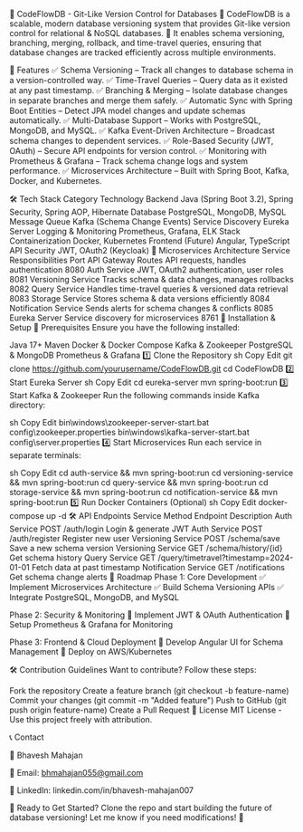 📌 CodeFlowDB - Git-Like Version Control for Databases
🔹 CodeFlowDB is a scalable, modern database versioning system that provides Git-like version control for relational & NoSQL databases.
🔹 It enables schema versioning, branching, merging, rollback, and time-travel queries, ensuring that database changes are tracked efficiently across multiple environments.

🚀 Features
✅ Schema Versioning – Track all changes to database schema in a version-controlled way.
✅ Time-Travel Queries – Query data as it existed at any past timestamp.
✅ Branching & Merging – Isolate database changes in separate branches and merge them safely.
✅ Automatic Sync with Spring Boot Entities – Detect JPA model changes and update schemas automatically.
✅ Multi-Database Support – Works with PostgreSQL, MongoDB, and MySQL.
✅ Kafka Event-Driven Architecture – Broadcast schema changes to dependent services.
✅ Role-Based Security (JWT, OAuth) – Secure API endpoints for version control.
✅ Monitoring with Prometheus & Grafana – Track schema change logs and system performance.
✅ Microservices Architecture – Built with Spring Boot, Kafka, Docker, and Kubernetes.

🛠️ Tech Stack
Category	Technology
Backend	Java (Spring Boot 3.2), Spring Security, Spring AOP, Hibernate
Database	PostgreSQL, MongoDB, MySQL
Message Queue	Kafka (Schema Change Events)
Service Discovery	Eureka Server
Logging & Monitoring	Prometheus, Grafana, ELK Stack
Containerization	Docker, Kubernetes
Frontend (Future)	Angular, TypeScript
API Security	JWT, OAuth2 (Keycloak)
📂 Microservices Architecture
Service	Responsibilities	Port
API Gateway	Routes API requests, handles authentication	8080
Auth Service	JWT, OAuth2 authentication, user roles	8081
Versioning Service	Tracks schema & data changes, manages rollbacks	8082
Query Service	Handles time-travel queries & versioned data retrieval	8083
Storage Service	Stores schema & data versions efficiently	8084
Notification Service	Sends alerts for schema changes & conflicts	8085
Eureka Server	Service discovery for microservices	8761
🔧 Installation & Setup
📌 Prerequisites
Ensure you have the following installed:

Java 17+
Maven
Docker & Docker Compose
Kafka & Zookeeper
PostgreSQL & MongoDB
Prometheus & Grafana
1️⃣ Clone the Repository
sh
Copy
Edit
git clone https://github.com/yourusername/CodeFlowDB.git
cd CodeFlowDB
2️⃣ Start Eureka Server
sh
Copy
Edit
cd eureka-server
mvn spring-boot:run
3️⃣ Start Kafka & Zookeeper
Run the following commands inside Kafka directory:

sh
Copy
Edit
bin\windows\zookeeper-server-start.bat config\zookeeper.properties
bin\windows\kafka-server-start.bat config\server.properties
4️⃣ Start Microservices
Run each service in separate terminals:

sh
Copy
Edit
cd auth-service && mvn spring-boot:run
cd versioning-service && mvn spring-boot:run
cd query-service && mvn spring-boot:run
cd storage-service && mvn spring-boot:run
cd notification-service && mvn spring-boot:run
5️⃣ Run Docker Containers (Optional)
sh
Copy
Edit
docker-compose up -d
🛠 API Endpoints
Service	Method	Endpoint	Description
Auth Service	POST	/auth/login	Login & generate JWT
Auth Service	POST	/auth/register	Register new user
Versioning Service	POST	/schema/save	Save a new schema version
Versioning Service	GET	/schema/history/{id}	Get schema history
Query Service	GET	/query/timetravel?timestamp=2024-01-01	Fetch data at past timestamp
Notification Service	GET	/notifications	Get schema change alerts
🚀 Roadmap
Phase 1: Core Development
✅ Implement Microservices Architecture
✅ Build Schema Versioning APIs
✅ Integrate PostgreSQL, MongoDB, and MySQL

Phase 2: Security & Monitoring
🔄 Implement JWT & OAuth Authentication
🔄 Setup Prometheus & Grafana for Monitoring

Phase 3: Frontend & Cloud Deployment
🔄 Develop Angular UI for Schema Management
🔄 Deploy on AWS/Kubernetes

🛠️ Contribution Guidelines
Want to contribute? Follow these steps:

Fork the repository
Create a feature branch (git checkout -b feature-name)
Commit your changes (git commit -m "Added feature")
Push to GitHub (git push origin feature-name)
Create a Pull Request
📜 License
MIT License - Use this project freely with attribution.

📞 Contact

👤 Bhavesh Mahajan

📩 Email: bhmahajan055@gmail.com

🔗 LinkedIn: linkedin.com/in/bhavesh-mahajan007

🚀 Ready to Get Started?
Clone the repo and start building the future of database versioning!
Let me know if you need modifications! 🚀
